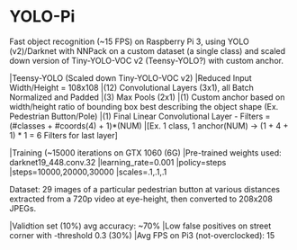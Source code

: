 # YOLO-Pi
Fast object recognition (~15 FPS) on Raspberry Pi 3, using YOLO (v2)/Darknet with NNPack on a custom dataset (a single class) and scaled down version of Tiny-YOLO-VOC v2 (Teensy-YOLO?) with custom anchor.

|Teensy-YOLO (Scaled down Tiny-YOLO-VOC v2)
|Reduced Input Width/Height = 108x108
|(12) Convolutional Layers (3x1), all Batch Normalized and Padded
|(3) Max Pools (2x1)
|(1) Custom anchor based on width/height ratio of bounding box best describing the object shape (Ex. Pedestrian Button/Pole)
|(1) Final Linear Convolutional Layer - Filters = (#classes + #coords(4) + 1)*(NUM) 
|[Ex. 1 class, 1 anchor(NUM) -> (1 + 4 + 1) * 1 = 6  Filters for last layer]

|Training (~15000 iterations on GTX 1060 (6G)
|Pre-trained weights used: darknet19_448.conv.32
|learning_rate=0.001
|policy=steps
|steps=10000,20000,30000
|scales=.1,.1,.1

Dataset: 29 images of a particular pedestrian button at various distances extracted from a 720p video at eye-height, then converted to 208x208 JPEGs.

|Validtion set (10%) avg accuracy: ~70% 
|Low false positives on street corner with -threshold 0.3 (30%)
|Avg FPS on Pi3 (not-overclocked): 15
